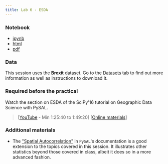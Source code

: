 ```yaml
---
title: Lab 6 - ESDA
---
```


### Notebook

- [ipynb](../content/labs/lab_06.ipynb)
- [html](../content/labs/lab_06.html)
- [pdf](../content/labs/lab_06.pdf)

### Data

This session uses the **Brexit** dataset. Go to the [Datasets](../datasets.html) tab to find out more information as well as instructions to download it.

### Required before the practical

Watch the section on ESDA of the SciPy'16 tutorial on Geographic Data Science with PySAL. 

> [[YouTube](https://youtu.be/TY4QWnnd4jY?t=1h25m40s) - Min 1:25:40 to 1:49:20] [[Online materials](http://darribas.org/gds_scipy16/ipynb_md/04_esda.html)]

### Additional materials

* The ["Spatial Autocorrelation"](http://pysal.readthedocs.org/en/latest/users/tutorials/autocorrelation.html) in `PySAL`'s documentation is a good extension to the topics covered in this session. It illustrates other statistics beyond those covered in class, albeit it does so in a more advanced fashion. 

